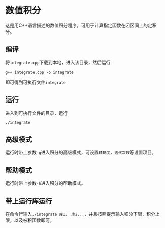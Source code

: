 # 数值积分
这是用C++语言描述的数值积分程序，可用于计算指定函数在闭区间上的定积分。

## 编译
将`integrate.cpp`下载到本地，进入该目录，然后运行
```
g++ integrate.cpp -o integrate
```
即可得到可执行文件`integrate`

## 运行
进入到可执行文件的目录，运行
```
./integrate
```

## 高级模式
运行时带上参数`-g`进入积分的高级模式，可设置`精确度`，`迭代次数`等设置项目。

## 帮助模式
运行时带上参数`-h`进入积分的帮助模式。

## 带上运行库运行
在命令行输入`./integrate 库1， 库2...`，并且按照提示输入积分下限，积分上限，以及被积函数即可。
